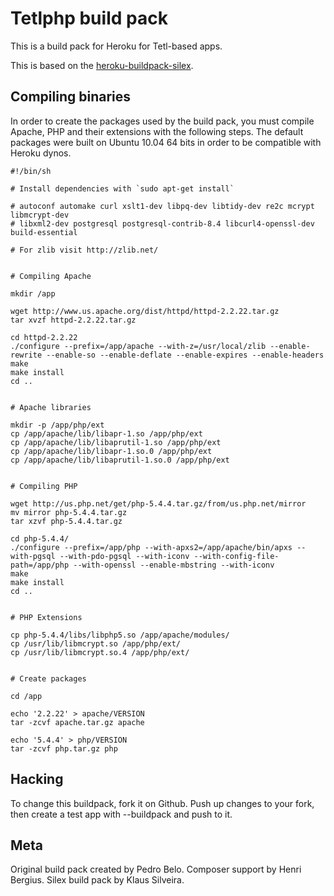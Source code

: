 Tetlphp build pack
========================

This is a build pack for Heroku for Tetl-based apps.

This is based on the [heroku-buildpack-silex](https://github.com/klaussilveira/heroku-buildpack-silex/).

Compiling binaries
------------------

In order to create the packages used by the build pack, you must compile Apache, PHP and their extensions with the following steps. The default packages were built on Ubuntu 10.04 64 bits in order to be compatible with Heroku dynos.

    #!/bin/sh

    # Install dependencies with `sudo apt-get install`

    # autoconf automake curl xslt1-dev libpq-dev libtidy-dev re2c mcrypt libmcrypt-dev
    # libxml2-dev postgresql postgresql-contrib-8.4 libcurl4-openssl-dev build-essential

    # For zlib visit http://zlib.net/


    # Compiling Apache

    mkdir /app

    wget http://www.us.apache.org/dist/httpd/httpd-2.2.22.tar.gz
    tar xvzf httpd-2.2.22.tar.gz

    cd httpd-2.2.22
    ./configure --prefix=/app/apache --with-z=/usr/local/zlib --enable-rewrite --enable-so --enable-deflate --enable-expires --enable-headers
    make
    make install
    cd ..


    # Apache libraries

    mkdir -p /app/php/ext
    cp /app/apache/lib/libapr-1.so /app/php/ext
    cp /app/apache/lib/libaprutil-1.so /app/php/ext
    cp /app/apache/lib/libapr-1.so.0 /app/php/ext
    cp /app/apache/lib/libaprutil-1.so.0 /app/php/ext


    # Compiling PHP

    wget http://us.php.net/get/php-5.4.4.tar.gz/from/us.php.net/mirror
    mv mirror php-5.4.4.tar.gz
    tar xzvf php-5.4.4.tar.gz

    cd php-5.4.4/
    ./configure --prefix=/app/php --with-apxs2=/app/apache/bin/apxs --with-pgsql --with-pdo-pgsql --with-iconv --with-config-file-path=/app/php --with-openssl --enable-mbstring --with-iconv
    make
    make install
    cd ..


    # PHP Extensions

    cp php-5.4.4/libs/libphp5.so /app/apache/modules/
    cp /usr/lib/libmcrypt.so /app/php/ext/
    cp /usr/lib/libmcrypt.so.4 /app/php/ext/


    # Create packages

    cd /app

    echo '2.2.22' > apache/VERSION
    tar -zcvf apache.tar.gz apache

    echo '5.4.4' > php/VERSION
    tar -zcvf php.tar.gz php


Hacking
-------

To change this buildpack, fork it on Github. Push up changes to your fork, then create a test app with --buildpack <your-github-url> and push to it.


Meta
----

Original build pack created by Pedro Belo. Composer support by Henri Bergius. Silex build pack by Klaus Silveira.
